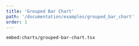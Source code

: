 ```yaml
---
title: 'Grouped Bar Chart'
path: '/documentation/examples/grouped_bar_chart'
order: 1
---
```


<grouped-bar-chart></grouped-bar-chart>

`embed:charts/grouped-bar-chart.tsx`
